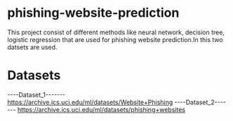 # phishing-website-prediction
This project consist of different methods like neural network, decision tree, logistic regression that are used for phishing website prediction.In this two datsets are used. 
# Datasets
----Dataset_1-------
https://archive.ics.uci.edu/ml/datasets/Website+Phishing
----Dataset_2-------
https://archive.ics.uci.edu/ml/datasets/phishing+websites
